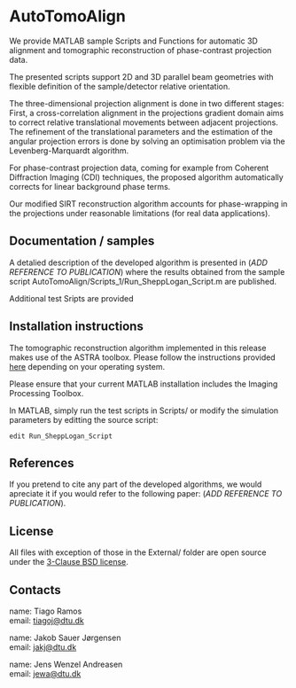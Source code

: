 # AutoTomoAlign

We provide MATLAB sample Scripts and Functions for automatic 3D alignment and tomographic reconstruction of phase-contrast projection data.

The presented scripts support 2D and 3D parallel beam geometries with flexible definition of the sample/detector relative orientation.

The three-dimensional projection alignment is done in two different stages: First, a cross-correlation alignment in the projections gradient domain aims to correct relative translational movements between adjacent projections. The refinement of the translational parameters and the estimation of the angular projection errors is done by solving an optimisation problem via the Levenberg-Marquardt algorithm.

For phase-contrast projection data, coming for example from Coherent Diffraction Imaging (CDI) techniques, the proposed algorithm automatically corrects for linear background phase terms. 

Our modified SIRT reconstruction algorithm accounts for phase-wrapping in the projections under reasonable limitations (for real data applications).


## Documentation / samples

A detalied description of the developed algorithm is presented in (*ADD REFERENCE TO PUBLICATION*) where the results obtained from the sample script AutoTomoAlign/Scripts_1/Run_SheppLogan_Script.m are published.

Additional test Sripts are provided


## Installation instructions

The tomographic reconstruction algorithm implemented in this release makes use of the ASTRA toolbox. Please follow the instructions provided [here](https://github.com/astra-toolbox/astra-toolbox) depending on your operating system.

Please ensure that your current MATLAB installation includes the Imaging Processing Toolbox.

In MATLAB, simply run the test scripts in Scripts/ or modify the simulation parameters by editting the source script:

```edit Run_SheppLogan_Script```


## References

If you pretend to cite any part of the developed algorithms, we would apreciate it if you would refer to the following paper:
(*ADD REFERENCE TO PUBLICATION*).

## License

All files with exception of those in the External/ folder are open source under the [3-Clause BSD license](https://github.com/tiagoapcramos/AutoTomoAlign/blob/master/LICENSE.txt).

## Contacts

name:  Tiago Ramos <br />
email: tiagoj@dtu.dk


name:  Jakob Sauer Jørgensen<br />
email: jakj@dtu.dk


name:  Jens Wenzel Andreasen<br />
email: jewa@dtu.dk



